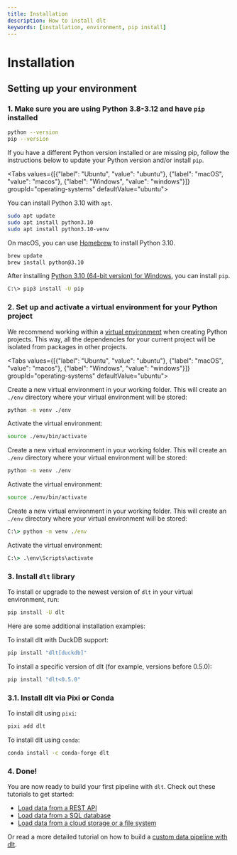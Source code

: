 ```yaml
---
title: Installation
description: How to install dlt
keywords: [installation, environment, pip install]
---
```


# Installation

## Setting up your environment

### 1. Make sure you are using **Python 3.8-3.12** and have `pip` installed

```sh
python --version
pip --version
```

If you have a different Python version installed or are missing pip, follow the instructions below to update your Python version and/or install `pip`.

<Tabs values={[{"label": "Ubuntu", "value": "ubuntu"}, {"label": "macOS", "value": "macos"}, {"label": "Windows", "value": "windows"}]}  groupId="operating-systems" defaultValue="ubuntu">
  <TabItem value="ubuntu">

You can install Python 3.10 with `apt`.

```sh
sudo apt update
sudo apt install python3.10
sudo apt install python3.10-venv
```

  </TabItem>
  <TabItem value="macos">

On macOS, you can use [Homebrew](https://brew.sh) to install Python 3.10.

```sh
brew update
brew install python@3.10
```

  </TabItem>
  <TabItem value="windows">

After installing [Python 3.10 (64-bit version) for Windows](https://www.python.org/downloads/windows/), you can install `pip`.

```sh
C:\> pip3 install -U pip
```

  </TabItem>
</Tabs>

### 2. Set up and activate a virtual environment for your Python project

We recommend working within a [virtual environment](https://docs.python.org/3/library/venv.html) when creating Python projects.
This way, all the dependencies for your current project will be isolated from packages in other projects.

<Tabs values={[{"label": "Ubuntu", "value": "ubuntu"}, {"label": "macOS", "value": "macos"}, {"label": "Windows", "value": "windows"}]}  groupId="operating-systems" defaultValue="ubuntu">

  <TabItem value="ubuntu">

Create a new virtual environment in your working folder. This will create an `./env` directory where your virtual environment will be stored:

```sh
python -m venv ./env
```

Activate the virtual environment:

```sh
source ./env/bin/activate
```

  </TabItem>
  <TabItem value="macos">

Create a new virtual environment in your working folder. This will create an `./env` directory where your virtual environment will be stored:

```sh
python -m venv ./env
```

Activate the virtual environment:

```sh
source ./env/bin/activate
```

  </TabItem>
  <TabItem value="windows">

Create a new virtual environment in your working folder. This will create an `./env` directory where your virtual environment will be stored:

```bat
C:\> python -m venv ./env
```

Activate the virtual environment:

```bat
C:\> .\env\Scripts\activate
```

  </TabItem>
</Tabs>

### 3. Install `dlt` library

To install or upgrade to the newest version of `dlt` in your virtual environment, run:

```sh
pip install -U dlt
```

Here are some additional installation examples:

To install dlt with DuckDB support:
```sh
pip install "dlt[duckdb]"
```

To install a specific version of dlt (for example, versions before 0.5.0):
```sh
pip install "dlt<0.5.0"
```

### 3.1. Install dlt via Pixi or Conda

To install dlt using `pixi`:

```sh
pixi add dlt
```

To install dlt using `conda`:

```sh
conda install -c conda-forge dlt
```

### 4. Done!

You are now ready to build your first pipeline with `dlt`. Check out these tutorials to get started:

- [Load data from a REST API](../tutorial/rest-api)
- [Load data from a SQL database](../tutorial/sql-database)
- [Load data from a cloud storage or a file system](../tutorial/filesystem)

Or read a more detailed tutorial on how to build a [custom data pipeline with dlt](../tutorial/load-data-from-an-api.md).

